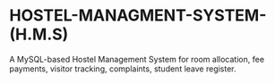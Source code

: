 # HOSTEL-MANAGMENT-SYSTEM-(H.M.S)
A MySQL-based Hostel Management System for room allocation, fee payments, visitor tracking, complaints, student leave register.
